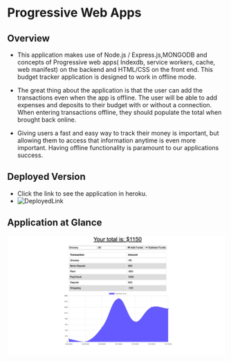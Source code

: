#  Progressive Web Apps

## Overview

* This application makes use of Node.js / Express.js,MONGODB and concepts of Progressive web apps( Indexdb, service workers, cache, web manifest) on the backend and HTML/CSS on the front end. This budget tracker application is designed to work in offline mode.

* The great thing about the application is that the user can add the transactions even when the app is offline. The user will be able to add expenses and deposits to their budget with or without a connection. When entering transactions offline, they should populate the total when brought back online.

* Giving users a fast and easy way to track their money is important, but allowing them to access that information anytime is even more important. Having offline functionality is paramount to our applications success.


## Deployed Version
* Click the link to see the application in heroku.
* ![DeployedLink](https://shrouded-tundra-90873.herokuapp.com/)


## Application at Glance
![Screenshot](SS.png)





